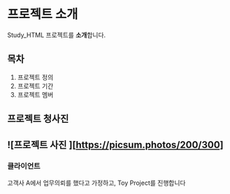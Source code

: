 # 프로젝트 소개 
Study_HTML 프로젝트를 **소개**합니다. 

## 목차 
1. 프로젝트 정의 
2. 프로젝트 기간 
3. 프로젝트 멤버

## 프로젝트 청사진 
![프로젝트 사진 ][https://picsum.photos/200/300]
---
### 클라이언트 
고객사 A에서 업무의뢰를 했다고 가정하고, Toy Project를 진행합니다 

 